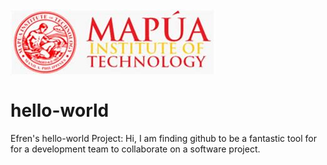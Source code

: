 <img src="mapua_logo.jpg" align="center" />

# hello-world
Efren's hello-world Project: 
Hi, I am finding github to be a fantastic tool for for a development team to collaborate on a software project.
